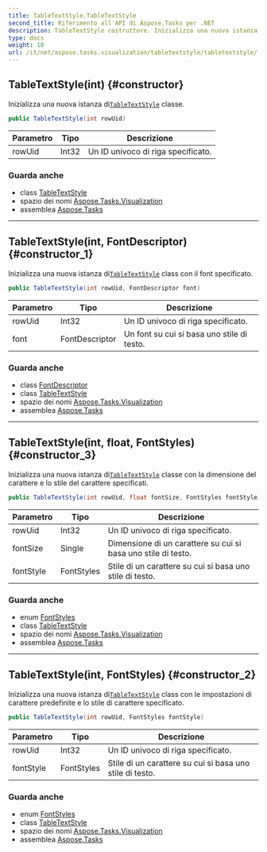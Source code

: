 ```yaml
---
title: TableTextStyle.TableTextStyle
second_title: Riferimento all'API di Aspose.Tasks per .NET
description: TableTextStyle costruttore. Inizializza una nuova istanza diTableTextStyle classe.
type: docs
weight: 10
url: /it/net/aspose.tasks.visualization/tabletextstyle/tabletextstyle/
---
```

## TableTextStyle(int) {#constructor}

Inizializza una nuova istanza di[`TableTextStyle`](../) classe.

```csharp
public TableTextStyle(int rowUid)
```

| Parametro | Tipo | Descrizione |
| --- | --- | --- |
| rowUid | Int32 | Un ID univoco di riga specificato. |

### Guarda anche

* class [TableTextStyle](../)
* spazio dei nomi [Aspose.Tasks.Visualization](../../tabletextstyle/)
* assemblea [Aspose.Tasks](../../../)

---

## TableTextStyle(int, FontDescriptor) {#constructor_1}

Inizializza una nuova istanza di[`TableTextStyle`](../) class con il font specificato.

```csharp
public TableTextStyle(int rowUid, FontDescriptor font)
```

| Parametro | Tipo | Descrizione |
| --- | --- | --- |
| rowUid | Int32 | Un ID univoco di riga specificato. |
| font | FontDescriptor | Un font su cui si basa uno stile di testo. |

### Guarda anche

* class [FontDescriptor](../../fontdescriptor/)
* class [TableTextStyle](../)
* spazio dei nomi [Aspose.Tasks.Visualization](../../tabletextstyle/)
* assemblea [Aspose.Tasks](../../../)

---

## TableTextStyle(int, float, FontStyles) {#constructor_3}

Inizializza una nuova istanza di[`TableTextStyle`](../) classe con la dimensione del carattere e lo stile del carattere specificati.

```csharp
public TableTextStyle(int rowUid, float fontSize, FontStyles fontStyle)
```

| Parametro | Tipo | Descrizione |
| --- | --- | --- |
| rowUid | Int32 | Un ID univoco di riga specificato. |
| fontSize | Single | Dimensione di un carattere su cui si basa uno stile di testo. |
| fontStyle | FontStyles | Stile di un carattere su cui si basa uno stile di testo. |

### Guarda anche

* enum [FontStyles](../../fontstyles/)
* class [TableTextStyle](../)
* spazio dei nomi [Aspose.Tasks.Visualization](../../tabletextstyle/)
* assemblea [Aspose.Tasks](../../../)

---

## TableTextStyle(int, FontStyles) {#constructor_2}

Inizializza una nuova istanza di[`TableTextStyle`](../) class con le impostazioni di carattere predefinite e lo stile di carattere specificato.

```csharp
public TableTextStyle(int rowUid, FontStyles fontStyle)
```

| Parametro | Tipo | Descrizione |
| --- | --- | --- |
| rowUid | Int32 | Un ID univoco di riga specificato. |
| fontStyle | FontStyles | Stile di un carattere su cui si basa uno stile di testo. |

### Guarda anche

* enum [FontStyles](../../fontstyles/)
* class [TableTextStyle](../)
* spazio dei nomi [Aspose.Tasks.Visualization](../../tabletextstyle/)
* assemblea [Aspose.Tasks](../../../)


